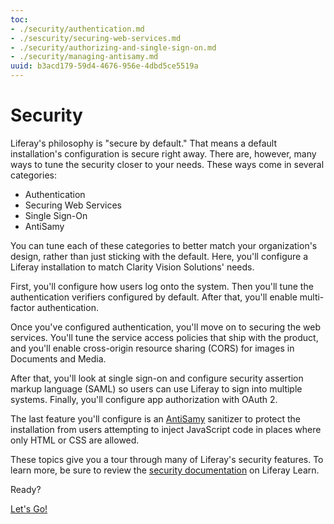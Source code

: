 ```yaml
---
toc:
- ./security/authentication.md
- ./sescurity/securing-web-services.md
- ./security/authorizing-and-single-sign-on.md
- ./security/managing-antisamy.md
uuid: b3acd179-59d4-4676-956e-4dbd5ce5519a
---
```

# Security

Liferay's philosophy is "secure by default." That means a default installation's configuration is secure right away. There are, however, many ways to tune the security closer to your needs. These ways come in several categories: 

- Authentication
- Securing Web Services
- Single Sign-On
- AntiSamy

You can tune each of these categories to better match your organization's design, rather than just sticking with the default. Here, you'll configure a Liferay installation to match Clarity Vision Solutions' needs. 

First, you'll configure how users log onto the system. Then you'll tune the authentication verifiers configured by default. After that, you'll enable multi-factor authentication. 

Once you've configured authentication, you'll move on to securing the web services. You'll tune the service access policies that ship with the product, and you'll enable cross-origin resource sharing (CORS) for images in Documents and Media. 

After that, you'll look at single sign-on and configure security assertion markup language (SAML) so users can use Liferay to sign into multiple systems. Finally, you'll configure app authorization with OAuth 2. 

The last feature you'll configure is an [AntiSamy](https://owasp.org/www-project-antisamy) sanitizer to protect the installation from users attempting to inject JavaScript code in places where only HTML or CSS are allowed. 

These topics give you a tour through many of Liferay's security features. To learn more, be sure to review the [security documentation](https://learn.liferay.com/w/dxp/installation-and-upgrades/securing-liferay) on Liferay Learn. 

Ready?

[Let's Go!](./security/authentication.md)

